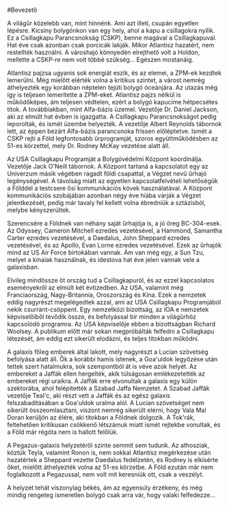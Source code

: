 #Bevezető

A világűr közelebb van, mint hinnénk. Ami azt illeti, csupán egyetlen lépésre. Kicsiny bolygónkon van egy hely, ahol a kapu a csillagokra nyílik. Ez a Csillagkapu Parancsnokság (CSKP), benne magával a Csillagkapuval. Hat éve csak azonban csak porcicák lakják. Mikor Atlantisz hazatért, nem restellték használni. A városhajó könnyedén elrejthető volt a Holdon, mellette a CSKP-re nem volt többé szükség... Egészen mostanáig.

Atlantisz pajzsa ugyanis sok energiát eszik, és az elemei, a ZPM-ek kezdtek lemerülni. Még mielőtt elérték volna a kritikus szintet, a várost nemrég áthelyezték egy korábban néptelen tejúti bolygó óceánjára. Az utazás még így is teljesen lemerítette a ZPM-eket. Atlantisz pajzs nélkül is működőképes, ám teljesen védtelen, ezért a bolygó kapucíme hétpecsétes titok. A továbbiakban, mint Alfa-bázis üzemel. Vezetője Dr. Daniel Jackson, aki az elmúlt hat évben is igazgatta. A Csillagkapu Parancsnokságot pedig leporolták, és ismét üzembe helyezték. A vezetője Albert Reynolds tábornok lett, az éppen bezárt Alfa-bázis parancsnoka frissen előléptetve. Ismét a CSKP rejti a Föld legfontosabb űrprogramját, szoros együttműködésben az 51-es körzettel, mely Dr. Rodney McKay vezetése alatt áll.

Az USA Csillagkapu Programját a Bolygóvédelmi Központ koordinálja. Vezetője Jack O'Neill tábornok. A Központ tartaná a kapcsolatot egy az Univerzum másik végében ragadt földi csapattal, a Végzet nevű űrhajó legénységével. A távolság miatt az egyetlen kapcsolatfelvételi lehetőségük a Földdel a testcsere ősi kommunikációs kövek használatával. A Központ kommunikációs szobájában azonban négy éve hiába várják a Végzet jelentkezését, pedig már tavaly fel kellett volna ébredniük a sztázisból, melybe kényszerültek.

Szerencsére a Földnek van néhány saját űrhajója is, a jó öreg BC-304-esek. Az Odyssey, Cameron Mitchell ezredes vezetésével, a Hammond, Samantha Carter ezredes vezetésével, a Daedalus, John Sheppard ezredes vezetésével, és az Apollo, Evan Lorne ezredes vezetésével. Ezek az űrhajók mind az US Air Force birtokában vannak. Ám van még egy, a Sun Tzu, melyet a kínaiak használnak, és idestova hat éve jelen vannak vele a galaxisban.

Elvileg mindössze öt ország tud a Csillagkapuról, és az ezzel kapcsolatos eseményekről az elmúlt két évtizedben. Az USA, valamint még Franciaország, Nagy-Britannia, Oroszország és Kína. Ezek a nemzetek eddig nagyrészt megelégedtek azzal, ami az USA Csillagkapu Programjából nekik csurrant-csöppent. Egy nemzetközi bizottság, az IOA e nemzetek képviselőiből tevődik össze, és befolyással bír minden a világűrhöz kapcsolódó programra. Az USA képviselője ebben a bizottságban Richard Woolsey. A publikum előtt már sokan megpróbálták felfedni a Csillagkapu létezését, ám eddig ezt sikerült elodázni, és teljes titokban működni.

A galaxis főleg emberek által lakott, mely nagyrészt a Lucian szövetség befolyása alatt áll. Ők a korábbi hamis istenek, a Goa'uldok legyőzése után tettek szert hatalmukra, sok szempontból át is véve azok helyét. Az embereket a Jaffák ellen hergelték, akik túlságosan emlékezetették az embereket régi uraikra. A Jaffák erre elvonultak a galaxis egy külön szektorába, ahol felépítették a Szabad Jaffa Nemzetet. A Szabad Jaffák vezetője Teal'c, aki részt vett a Jaffák és az egész galaxis felszabadításában a Goa'uldok uralma alól. A Lucian szövetséget nem sikerült összeomlasztani, viszont nemrég sikerült elérni, hogy Vala Mal Doran kerüljön az élére, aki titokban a Földnek dolgozik. A Tok'rák, feltehetően kritikusan csökkenő létszámuk miatt ismét rejtekbe vonultak, és a Föld már régóta nem is hallott felőlük.

A Pegazus-galaxis helyzetéről szinte semmit sem tudunk. Az athosziak, köztük Teyla, valamint Ronon is, nem sokkal Atlantisz megérkezése után hazatértek a Sheppard vezette Daedalus fedélzetén, és Rodney is elkísérte őket, mielőtt áthelyezték volna az 51-es körzetbe. A Föld ezután már nem foglalkozott a Pegazussal, nem volt mit keresniük ott, csak a veszélyt.

A helyzet tehát viszonylag békés, ám az egyensúly érzékeny, és még mindig rengeteg ismeretlen bolygó csak arra vár, hogy valaki felfedezze...
